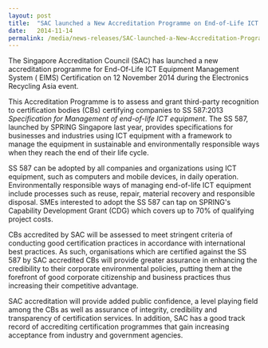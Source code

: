 ```yaml
---
layout: post
title:  "SAC launched a New Accreditation Programme on End-of-Life ICT Equipment (EIMS) Certification"
date:   2014-11-14
permalink: /media/news-releases/SAC-launched-a-New-Accreditation-Programme-on-End-of-Life-ICT-Equipment-(EIMS)-Certification
---
```


The Singapore Accreditation Council (SAC) has launched a new accreditation programme for End-Of-Life ICT Equipment Management System ( EIMS) Certification on 12 November 2014 during the Electronics Recycling Asia event.
 
This Accreditation Programme is to assess and grant third-party recognition to certification bodies (CBs) certifying companies to SS 587:2013 *Specification for Management of end-of-life ICT equipment*. The SS 587, launched by SPRING Singapore last year, provides specifications for businesses and industries using ICT equipment with a framework to manage the equipment in sustainable and environmentally responsible ways when they reach the end of their life cycle.
 
SS 587 can be adopted by all companies and organizations using ICT equipment, such as computers and mobile devices, in daily operation.  Environmentally responsible ways of managing end-of-life ICT equipment include processes such as reuse, repair, material recovery and responsible disposal. SMEs interested to adopt the SS 587 can tap on SPRING's Capability Development Grant (CDG) which covers up to 70% of qualifying project costs.  
 
CBs accredited by SAC will be assessed to meet stringent criteria of conducting good certification practices in accordance with international best practices. As such, organisations which are certified against the SS 587 by SAC accredited CBs will provide greater assurance in enhancing the credibility to their corporate environmental policies, putting them at the forefront of good corporate citizenship and business practices thus increasing their competitive advantage.
 
SAC accreditation will provide added public confidence, a level playing field among the CBs as well as assurance of integrity, credibility and transparency of certification services. In addition, SAC has a good track record of accrediting certification programmes that gain increasing acceptance from  industry and government agencies.
